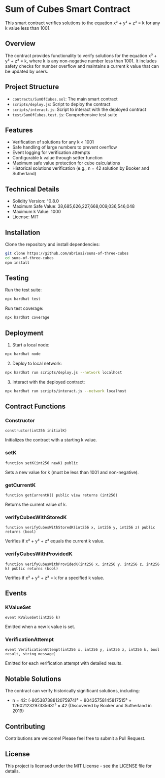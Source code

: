 # Sum of Cubes Smart Contract

This smart contract verifies solutions to the equation x³ + y³ + z³ = k for any k value less than 1001.

## Overview

The contract provides functionality to verify solutions for the equation x³ + y³ + z³ = k, where k is any non-negative number less than 1001. It includes safety checks for number overflow and maintains a current k value that can be updated by users.

## Project Structure

- `contracts/SumOfCubes.sol`: The main smart contract
- `scripts/deploy.js`: Script to deploy the contract
- `scripts/interact.js`: Script to interact with the deployed contract
- `test/SumOfCubes.test.js`: Comprehensive test suite

## Features

- Verification of solutions for any k < 1001
- Safe handling of large numbers to prevent overflow
- Event logging for verification attempts
- Configurable k value through setter function
- Maximum safe value protection for cube calculations
- Historical solutions verification (e.g., n = 42 solution by Booker and Sutherland)

## Technical Details

- Solidity Version: ^0.8.0
- Maximum Safe Value: 38,685,626,227,668,009,036,546,048
- Maximum k Value: 1000
- License: MIT

## Installation

Clone the repository and install dependencies:

```bash
git clone https://github.com/abriosi/sums-of-three-cubes
cd sums-of-three-cubes
npm install
```

## Testing

Run the test suite:

```bash
npx hardhat test
```

Run test coverage:

```bash
npx hardhat coverage
```

## Deployment

1. Start a local node:
```bash
npx hardhat node
```

2. Deploy to local network:
```bash
npx hardhat run scripts/deploy.js --network localhost
```

3. Interact with the deployed contract:
```bash
npx hardhat run scripts/interact.js --network localhost
```

## Contract Functions

### Constructor
```solidity
constructor(int256 initialK)
```
Initializes the contract with a starting k value.

### setK
```solidity
function setK(int256 newK) public
```
Sets a new value for k (must be less than 1001 and non-negative).

### getCurrentK
```solidity
function getCurrentK() public view returns (int256)
```
Returns the current value of k.

### verifyCubesWithStoredK
```solidity
function verifyCubesWithStoredK(int256 x, int256 y, int256 z) public returns (bool)
```
Verifies if x³ + y³ + z³ equals the current k value.

### verifyCubesWithProvidedK
```solidity
function verifyCubesWithProvidedK(int256 x, int256 y, int256 z, int256 k) public returns (bool)
```
Verifies if x³ + y³ + z³ = k for a specified k value.

## Events

### KValueSet
```solidity
event KValueSet(int256 k)
```
Emitted when a new k value is set.

### VerificationAttempt
```solidity
event VerificationAttempt(int256 x, int256 y, int256 z, int256 k, bool result, string message)
```
Emitted for each verification attempt with detailed results.

## Notable Solutions

The contract can verify historically significant solutions, including:

- n = 42: (-80538738812075974)³ + 80435758145817515³ + 12602123297335631³ = 42
  (Discovered by Booker and Sutherland in 2019)

## Contributing

Contributions are welcome! Please feel free to submit a Pull Request.

## License

This project is licensed under the MIT License - see the LICENSE file for details.
